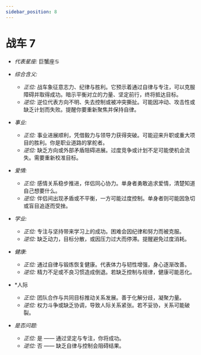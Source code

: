 ```yaml
---
sidebar_position: 8
---
```


# 战车 7
- *代表星座:* 巨蟹座♋️
- *综合含义:* 
  - *正位:* 战车象征意志力、纪律与胜利。它预示着通过自律与专注，可以克服障碍并取得成功。暗示平衡对立的力量、坚定前行，终将抵达目标。
  - *逆位:* 逆位代表方向不明、失去控制或被冲突撕扯。可能因冲动、攻击性或缺乏计划而失败。提醒你要重新聚焦并保持自律。
- *事业:* 
  - *正位:* 事业进展顺利，凭借毅力与领导力获得突破。可能迎来升职或重大项目的胜利。你是职业道路的掌舵者。
  - *逆位:* 缺乏方向或外部矛盾阻碍进展。过度竞争或计划不足可能使机会流失。需要重新校准目标。
- *爱情:* 
  - *正位:* 感情关系稳步推进，伴侣同心协力。单身者勇敢追求爱情，清楚知道自己想要什么。
  - *逆位:* 伴侣间出现矛盾或不平衡，一方可能过度控制。单身者则可能因急切或盲目追逐而受挫。
- *学业:* 
  - *正位:* 专注与坚持带来学习上的成功。困难会因纪律和努力而被克服。
  - *逆位:* 缺乏动力，目标分散，或因压力过大而停滞。提醒避免过度消耗。
- *健康:* 
  - *正位:* 通过自律与锻炼恢复健康。代表体力与韧性增强，身心逐渐改善。
  - *逆位:* 精力不足或不良习惯造成倒退。若缺乏控制与规律，健康可能恶化。
- *人际
  - *正位:* 团队合作与共同目标推动关系发展。善于化解分歧，凝聚力量。
  - *逆位:* 权力斗争或缺乏协调，导致人际关系紧张。若不妥协，关系可能破裂。

    
- *是否问题:* 
  - *正位:* 是 —— 通过坚定与专注，你将成功。
  - *逆位:* 否 —— 缺乏自律与控制会阻碍结果。

